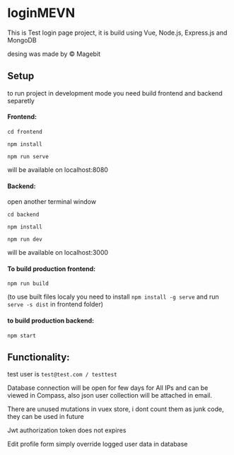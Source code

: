 # loginMEVN
 
This is Test login page project, it is build using Vue, Node.js, Express.js and MongoDB

desing was made by &copy; Magebit

## Setup
to run project in development mode you need build frontend and backend separetly

#### Frontend:

`cd frontend`

`npm install`

`npm run serve`

will be available on localhost:8080

#### Backend: 

open another terminal window

`cd backend`

`npm install`

`npm run dev`

will be available on localhost:3000

#### To build production frontend:

`npm run build` 

(to use built files localy you need to install `npm install -g serve` and run `serve -s dist` in frontend folder)

#### to build production backend:

`npm start`

## Functionality:

test user is `test@test.com / testtest`

Database connection will be open for few days for All IPs and can be viewed in Compass, also json user collection will be attached in email.

There are unused mutations in vuex store, i dont count them as junk code, they can be used in future

Jwt authorization token does not expires

Edit profile form simply override logged user data in database
